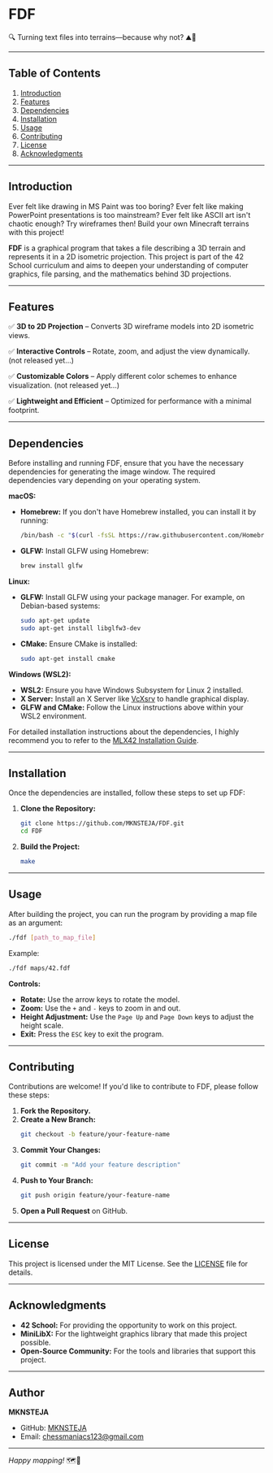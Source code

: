 # FDF

🔍 Turning text files into terrains—because why not? ⛰️📜

---

## Table of Contents

1. [Introduction](#introduction)
2. [Features](#features)
3. [Dependencies](#dependencies)
4. [Installation](#installation)
5. [Usage](#usage)
6. [Contributing](#contributing)
7. [License](#license)
8. [Acknowledgments](#acknowledgments)

---

## Introduction

Ever felt like drawing in MS Paint was too boring? Ever felt like making PowerPoint presentations is too mainstream? Ever felt like ASCII art isn't chaotic enough? Try wireframes then! Build your own Minecraft terrains with this project!

**FDF** is a graphical program that takes a file describing a 3D terrain and represents it in a 2D isometric projection. This project is part of the 42 School curriculum and aims to deepen your understanding of computer graphics, file parsing, and the mathematics behind 3D projections.

---

## Features

✅ **3D to 2D Projection** – Converts 3D wireframe models into 2D isometric views.  

✅ **Interactive Controls** – Rotate, zoom, and adjust the view dynamically.  (not released yet...)

✅ **Customizable Colors** – Apply different color schemes to enhance visualization.  (not released yet...)

✅ **Lightweight and Efficient** – Optimized for performance with a minimal footprint.


---

## Dependencies

Before installing and running FDF, ensure that you have the necessary dependencies for generating the image window. The required dependencies vary depending on your operating system.

**macOS:**

- **Homebrew:** If you don't have Homebrew installed, you can install it by running:
  ```bash
  /bin/bash -c "$(curl -fsSL https://raw.githubusercontent.com/Homebrew/install/HEAD/install.sh)"
  ```
- **GLFW:** Install GLFW using Homebrew:
  ```bash
  brew install glfw
  ```

**Linux:**

- **GLFW:** Install GLFW using your package manager. For example, on Debian-based systems:
  ```bash
  sudo apt-get update
  sudo apt-get install libglfw3-dev
  ```
- **CMake:** Ensure CMake is installed:
  ```bash
  sudo apt-get install cmake
  ```

**Windows (WSL2):**

- **WSL2:** Ensure you have Windows Subsystem for Linux 2 installed.
- **X Server:** Install an X Server like [VcXsrv](https://sourceforge.net/projects/vcxsrv/) to handle graphical display.
- **GLFW and CMake:** Follow the Linux instructions above within your WSL2 environment.

For detailed installation instructions about the dependencies, I highly recommend you to refer to the [MLX42 Installation Guide](https://github.com/codam-coding-college/MLX42?tab=readme-ov-file#installation-%EF%B8%8F).

---

## Installation

Once the dependencies are installed, follow these steps to set up FDF:

1. **Clone the Repository:**
   ```bash
   git clone https://github.com/MKNSTEJA/FDF.git
   cd FDF
   ```

2. **Build the Project:**
   ```bash
   make
   ```

---

## Usage

After building the project, you can run the program by providing a map file as an argument:

```bash
./fdf [path_to_map_file]
```

Example:

```bash
./fdf maps/42.fdf
```

**Controls:**

- **Rotate:** Use the arrow keys to rotate the model.
- **Zoom:** Use the `+` and `-` keys to zoom in and out.
- **Height Adjustment:** Use the `Page Up` and `Page Down` keys to adjust the height scale.
- **Exit:** Press the `ESC` key to exit the program.

---

## Contributing

Contributions are welcome! If you'd like to contribute to FDF, please follow these steps:

1. **Fork the Repository.**
2. **Create a New Branch:**
   ```bash
   git checkout -b feature/your-feature-name
   ```
3. **Commit Your Changes:**
   ```bash
   git commit -m "Add your feature description"
   ```
4. **Push to Your Branch:**
   ```bash
   git push origin feature/your-feature-name
   ```
5. **Open a Pull Request** on GitHub.

---

## License

This project is licensed under the MIT License. See the [LICENSE](LICENSE) file for details.

---

## Acknowledgments

- **42 School:** For providing the opportunity to work on this project.
- **MiniLibX:** For the lightweight graphics library that made this project possible.
- **Open-Source Community:** For the tools and libraries that support this project.

---

## Author

**MKNSTEJA**

- GitHub: [MKNSTEJA](https://github.com/MKNSTEJA)
- Email: chessmaniacs123@gmail.com

---

*Happy mapping!* 🗺️🚀

